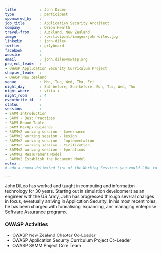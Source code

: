 ```yaml
---
title           : John DiLeo
type            : participant
sponsored_by    : 
job_title       : Application Security Architect
company         : Orion Health
travel-from     : Auckland, New Zealand
image           : /participant/images/john-dileo.jpg
linkedin        : john-dileo
twitter         : gr4ybeard
facebook        :
website         :
email           : john.dileo@owasp.org
project_leader  : 
- OWASP Application Security Curriculum Project
chapter_leader  : 
- OWASP New Zealand
venue           : Mon, Tue, Wed, Thu, Fri
night_day       : Sat-before, Sun-before, Mon, Tue, Wed, Thu
night_where     : villa-1
night_room      : 4
eventbrite_id   :
status          : 
sessions        : 
- SAMM Introduction
- SAMM - Best Practices
- SAMM Round Table
- SAMM DevOps Guidance
- SAMMv2 working session - Governance
- SAMMv2 working session - Design
- SAMMv2 working session - Implementation
- SAMMv2 working session - Verification
- SAMMv2 working session - Operations
- SAMMv2 Measurement Model
- SAMMv2 Establish the Document Model
notes :
# add a comma delimited list of the Working Sessions you would like to attend in the meta above (use the session's title) e.g. sessions: Security Playbooks Diagrams, Hackathon Daily Sessions

---
```


<!-- put more details about participant here -->
John DiLeo has worked and taught in computing and information technology for 30 years. Starting out in simulation development as an engineer with the US Army, John has progressed through several changes in focus, eventually arriving in Application Security. In his most recent roles, he has been charged with formalising, expanding, and managing enterprise Software Assurance programs.

### OWASP Activities
* OWASP New Zealand Chapter Co-Leader
* OWASP Application Security Curriculum Project Co-Leader
* OWASP SAMM Project Core Team

